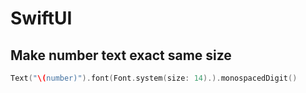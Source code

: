 # SwiftUI

## Make number text exact same size

```swift
Text("\(number)").font(Font.system(size: 14).).monospacedDigit()
```
